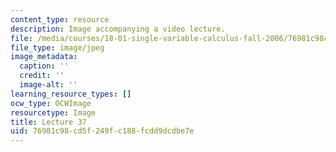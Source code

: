 ```yaml
---
content_type: resource
description: Image accompanying a video lecture.
file: /media/courses/18-01-single-variable-calculus-fall-2006/76981c98cd5f249fc188fcdd9dcdbe7e_lec37.jpg
file_type: image/jpeg
image_metadata:
  caption: ''
  credit: ''
  image-alt: ''
learning_resource_types: []
ocw_type: OCWImage
resourcetype: Image
title: Lecture 37
uid: 76981c98-cd5f-249f-c188-fcdd9dcdbe7e
---
```

